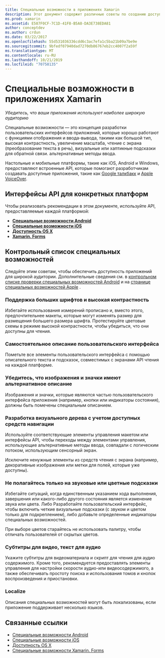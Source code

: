 ```yaml
---
title: Специальные возможности в приложениях Xamarin
description: Этот документ содержит различные советы по созданию доступных приложений. Например, он включает рекомендации по использованию больших шрифтов, высокой контрастности, интерфейсов с самоописанием и т. д.
ms.prod: xamarin
ms.assetid: E587F0CF-7C1D-41F8-B5A8-DA3E738EDA81
author: conceptdev
ms.author: crdun
ms.date: 03/22/2017
ms.openlocfilehash: 55d531036336cdd6c3ac7efa1c5ba21b09a7be9e
ms.sourcegitcommit: 9bfedf07940dad7270db86767eb2cc4007f2a59f
ms.translationtype: MT
ms.contentlocale: ru-RU
ms.lasthandoff: 10/21/2019
ms.locfileid: "70758135"
---
```

# <a name="accessibility-in-xamarin-apps"></a>Специальные возможности в приложениях Xamarin

_Убедитесь, что ваши приложения используют наиболее широкую аудиторию_

Специальные возможности — это концепция разработки пользовательских интерфейсов приложений, которые хорошо работают с функциями отображения и ввода-вывода, такими как большой тип, высокая контрастность, увеличение масштаба, чтение с экрана (преобразование текста в речь), визуальные или хаптикные подсказки для обратной связи. альтернативные методы ввода.

Настольные и мобильные платформы, такие как iOS, Android и Windows, предоставляют встроенные API, которые помогают разработчикам создавать доступные приложения, такие как [Google талкбакк](https://play.google.com/store/apps/details?id=com.google.android.marvin.talkback) и [Apple VoiceOver](http://www.apple.com/accessibility/ios/voiceover/).

## <a name="platform-specific-apis"></a>Интерфейсы API для конкретных платформ

Чтобы реализовать рекомендации в этом документе, используйте API, предоставляемые каждой платформой:

- [**Специальные возможности Android**](~/android/app-fundamentals/accessibility.md)
- [**Специальные возможности iOS**](~/ios/app-fundamentals/accessibility.md)
- [**Доступность OS X**](~/mac/app-fundamentals/accessibility.md)
- [**Xamarin. Forms**](~/xamarin-forms/app-fundamentals/accessibility/index.md)

<a name="checklist" />

## <a name="accessibility-checklist"></a>Контрольный список специальных возможностей

Следуйте этим советам, чтобы обеспечить доступность приложений для широкой аудитории. Дополнительные сведения см. в [контрольном списке проверки специальных возможностей Android](https://developer.android.com/training/accessibility/testing.html) и на [странице специальных возможностей Apple](http://www.apple.com/accessibility/) .

### <a name="support-large-fonts-and-high-contrast"></a>Поддержка больших шрифтов и высокая контрастность

Избегайте использования измерений прописано и, вместо этого, предпочтительнее макеты, которые могут изменять размер для размещения большего размера шрифта.
Протестируйте цветовые схемы в режиме высокой контрастности, чтобы убедиться, что они доступны для чтения.

### <a name="make-the-user-interface-self-describing"></a>Самостоятельное описание пользовательского интерфейса

Пометьте все элементы пользовательского интерфейса с помощью описательного текста и подсказок, совместимых с экранами API чтения на каждой платформе.

### <a name="ensure-that-images-and-icons-have-an-alternate-text-description"></a>Убедитесь, что изображения и значки имеют альтернативное описание

Изображения и значки, которые являются частью пользовательского интерфейса приложения (например, кнопки или индикаторы состояния), должны быть помечены специальным описанием.

### <a name="design-the-visual-tree-with-accessible-navigation-in-mind"></a>Разработка визуального дерева с учетом доступных средств навигации

Используйте соответствующие элементы управления макетом или интерфейсы API, чтобы переходы между элементами управления, использующие альтернативные методы ввода, совпадали с логическим потоком, использующим сенсорный экран.

Исключите ненужные элементы из средств чтения с экрана (например, декоративные изображения или метки для полей, которые уже доступны).

### <a name="dont-rely-on-audio-or-color-cues-alone"></a>Не полагайтесь только на звуковые или цветные подсказки

Избегайте ситуаций, когда единственным указанием хода выполнения, завершения или какого-либо другого состояния является изменение звука или цвета. Либо Разработайте пользовательский интерфейс, чтобы включить четкие визуальные подсказки (с звуком и цветом только для подкреплением), либо добавьте определенные индикаторы специальных возможностей.

При выборе цветов старайтесь не использовать палитру, чтобы отличать пользователей от скрытых цветов.

### <a name="captioning-for-video-text-for-audio"></a>Субтитры для видео, текст для аудио

Укажите субтитры для видеоматериала и скрипт для чтения для аудио содержимого. Кроме того, рекомендуется предоставлять элементы управления для настройки скорости аудио-или видеосодержимого, а также обеспечивать простоту поиска и использования томов и кнопок воспроизведения и приостановки.

### <a name="localize"></a>Localize

Описания специальных возможностей могут быть локализованы, если приложение поддерживает несколько языков.

## <a name="related-links"></a>Связанные ссылки

- [Специальные возможности Android](~/android/app-fundamentals/accessibility.md)
- [Специальные возможности iOS](~/ios/app-fundamentals/accessibility.md)
- [Доступность OS X](~/mac/app-fundamentals/accessibility.md)
- [Специальные возможности Xamarin. Forms](~/xamarin-forms/app-fundamentals/accessibility/index.md)
